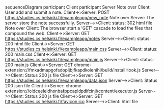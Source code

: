 sequenceDiagram
    participant Client
    participant Server
    Note over Client: User add and submit a note.
    Client->>Server: POST https://studies.cs.helsinki.fi/exampleapp/new_note
    Note over Server: The server store the note successfully.
    Server-->>Client: status: 302 html file
    Note over Client: The browser start a 'GET' cascade to load the files that compound the web.
    Client->>Server: GET https://studies.cs.helsinki.fi/exampleapp/notes
    Server-->>Client: status: 200 html file
    Client->>Server: GET https://studies.cs.helsinki.fi/exampleapp/main.css
    Server-->>Client: status: 200 main.css
    Client->>Server: GET https://studies.cs.helsinki.fi/exampleapp/main.js
    Server-->>Client: status: 200 main.js
    Client->>Server: GET chrome-extension://fmkadmapgofadopljbjfkapdkoienihi/build/installHook.js
    Server-->>Client: Status 200 js file
    Client->>Server: GET https://studies.cs.helsinki.fi/exampleapp/data.json
    Server-->>Client: Status 200 json file
    Client->>Server: chrome-extension://oldceeleldhonbafppcapldpdifcinji/content/executor.js
    Server-->>Client: Status 200 js file
    Client->>Server: GET https://studies.cs.helsinki.fi/favicon.ico
    Server-->>Client: html file